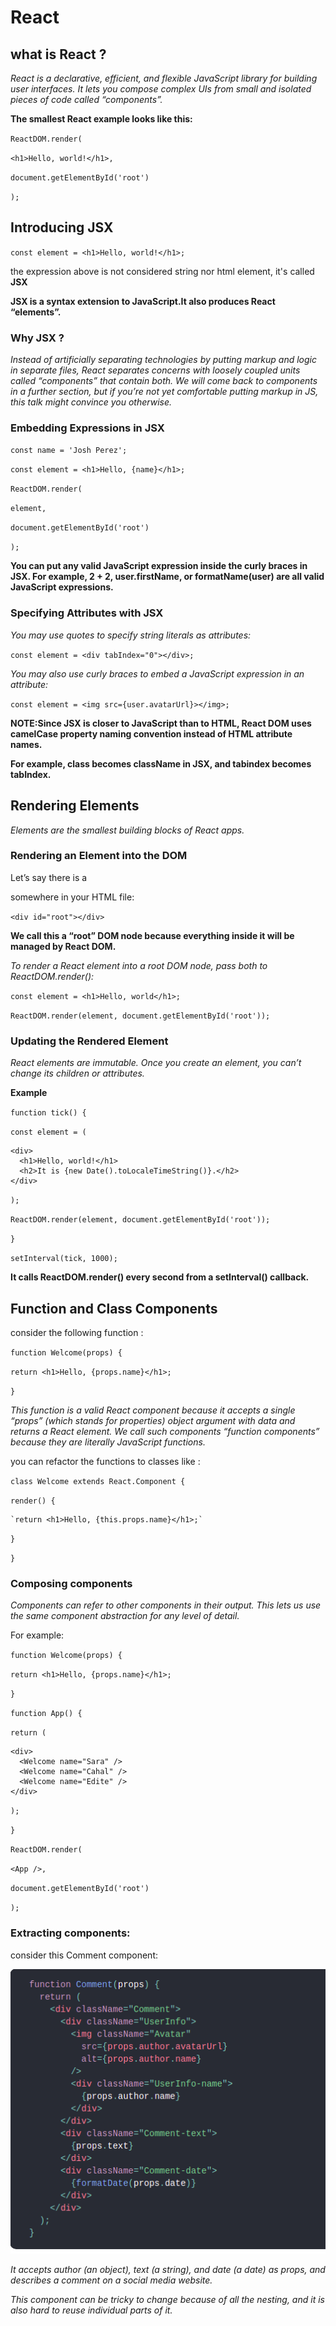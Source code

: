 # React
## what is React ?
*React is a declarative, efficient, and flexible JavaScript library for building user interfaces. It lets you compose complex UIs from small and isolated pieces of code called “components”.*

**The smallest React example looks like this:**

`ReactDOM.render(`

  `<h1>Hello, world!</h1>,`

  `document.getElementById('root')`

`);`

## Introducing JSX
`const element = <h1>Hello, world!</h1>;`

the expression above is not considered string nor html element, it's called **JSX** 

**JSX  is a syntax extension to JavaScript.It also produces React “elements”.**

### Why JSX ?
*Instead of artificially separating technologies by putting markup and logic in separate files, React separates concerns with loosely coupled units called “components” that contain both. We will come back to components in a further section, but if you’re not yet comfortable putting markup in JS, this talk might convince you otherwise.*

### Embedding Expressions in JSX
`const name = 'Josh Perez';`

`const element = <h1>Hello, {name}</h1>;`

`ReactDOM.render(`
  
  `element,`

  `document.getElementById('root')`

`);`

**You can put any valid JavaScript expression inside the curly braces in JSX. For example, 2 + 2, user.firstName, or formatName(user) are all valid JavaScript expressions.**

### Specifying Attributes with JSX

*You may use quotes to specify string literals as attributes:*

`const element = <div tabIndex="0"></div>;`

*You may also use curly braces to embed a JavaScript expression in an attribute:*

`const element = <img src={user.avatarUrl}></img>;`

**NOTE:Since JSX is closer to JavaScript than to HTML, React DOM uses camelCase property naming convention instead of HTML attribute names.**

**For example, class becomes className in JSX, and tabindex becomes tabIndex.**


## Rendering Elements

*Elements are the smallest building blocks of React apps.*

### Rendering an Element into the DOM

Let’s say there is a <div> somewhere in your HTML file:

`<div id="root"></div>`

**We call this a “root” DOM node because everything inside it will be managed by React DOM.**

*To render a React element into a root DOM node, pass both to ReactDOM.render():*

`const element = <h1>Hello, world</h1>;`

`ReactDOM.render(element, document.getElementById('root'));`

### Updating the Rendered Element
*React elements are immutable. Once you create an element, you can’t change its children or attributes.*

**Example**

`function tick() {`

  `const element = (`

    <div>
      <h1>Hello, world!</h1>
      <h2>It is {new Date().toLocaleTimeString()}.</h2>
    </div>
  
  `);`

  `ReactDOM.render(element, document.getElementById('root'));`

`}`

`setInterval(tick, 1000);`

**It calls ReactDOM.render() every second from a setInterval() callback.**

## Function and Class Components

consider the following function :

`function Welcome(props) {`

  `return <h1>Hello, {props.name}</h1>;`

`}`

*This function is a valid React component because it accepts a single “props” (which stands for properties) object argument with data and returns a React element. We call such components “function components” because they are literally JavaScript functions.*

you can refactor the functions to classes like : 

`class Welcome extends React.Component {`

  `render() {`

    `return <h1>Hello, {this.props.name}</h1>;`

  `}`

`}`

### Composing components

*Components can refer to other components in their output. This lets us use the same component abstraction for any level of detail.*

For example:

`function Welcome(props) {`

  `return <h1>Hello, {props.name}</h1>;`

`}`

`function App() {`

  `return (`

    <div>
      <Welcome name="Sara" />
      <Welcome name="Cahal" />
      <Welcome name="Edite" />
    </div>
  `);`

`}`

`ReactDOM.render(`

  `<App />,`

  `document.getElementById('root')`

`);`

### Extracting components:

consider this Comment component:

![component](img/component.png)

*It accepts author (an object), text (a string), and date (a date) as props, and describes a comment on a social media website.*

*This component can be tricky to change because of all the nesting, and it is also hard to reuse individual parts of it.*



